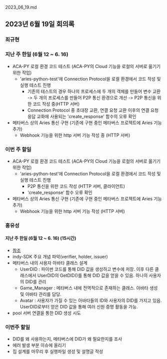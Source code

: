 2023_06_19.md

## 2023년 6월 19일 회의록

### 최규현 
### 지난 주 한일 (6월 12 ~ 6. 16)

  - ACA-PY 로컬 환경 코드 테스트 (ACA-PY의 Cloud 기능을 로컬의 서버로 옮기기 위한 작업)
    - 'aries-python-test'에 Connection Protocol을 로컬 환경에서 코드 작성 및 실행 테스트 진행
      - 기존의 테스트의 경우 하나의 프로세스에 두 개의 객체를 만들어 변수 교환 -> 두 개의 프로세스를 만들어 P2P 통신 환경으로 개선 -> P2P 통신을 위한 코드 작성 중(HTTP 서버)
      - Connection Protocol 중 초대장 교환, 연결 요청 교환 이후의 연결 요청 응답 교화에 사용되는 'create_response' 함수의 오류 확인 
  - 메타버스 상의 Aries 통신 구현 (기존에 구현 중인 메타버스 프로젝트에 Aries 기능 추가)
    - Webhook 기능을 위한 http 서버 기능 작성 중 (HTTP 서버)


### 이번 주 할일 

  - ACA-PY 로컬 환경 코드 테스트 (ACA-PY의 Cloud 기능을 로컬의 서버로 옮기기 위한 작업)
    - 'aries-python-test'에 Connection Protocol을 로컬 환경에서 코드 작성 및 실행 테스트 진행
      - P2P 통신을 위한 코드 작성 (HTTP 서버, 클라이언트)
      - 'create_response' 함수 오류 확인
  - 메타버스 상의 Aries 통신 구현 (기존에 구현 중인 메타버스 프로젝트에 Aries 기능 추가)
    - Webhook 기능을 위한 http 서버 기능 작성 (HTTP 서버)

### 홍유성

#### 지난 주 한일 (6월 12 ~ 6. 16) (15시간)
- [참조](https://github.com/Hongyoosung/Metaverse-1/tree/main/Project/Tasks/AvataDID/Unity/Login)
- indy-SDK 주요 개념 파악(verifier, holder, issuer)
- 메타버스 내의 사용자 아바타 클래스 설계
  - UserDID : 파이썬 코드를 통해 DID 값을 생성하고 변수에 저장. 이후 다른 클래스에서 UserDID의 GetDID()를 통해 DID 값을 얻을 수 있음. 하나의 사용자의 DID를 관리
  - Game_Manager : 메타버스 내에 전역적으로 존재하는 클래스. 아바타 생성 및 아바타 관리를 담당.
  - Avatar : 사용자가 가질 수 있는 아바타들의 ID와 사용자의 DID를 가지고 있음. UserDID로부터 얻은 DID 값을 통해 여러 신원 증명 활동을 가능.
- pool 서버 연결을 통한 DID 생성 시도





### 이번주 할일
- DID를 왜 사용하는지, 메타버스에 DID가 왜 필요한지를 조사
- 에러 발생 부분 이슈에 올리기
- 집 설계를 마무리 후 실행파일 생성 및 설명글 작성

